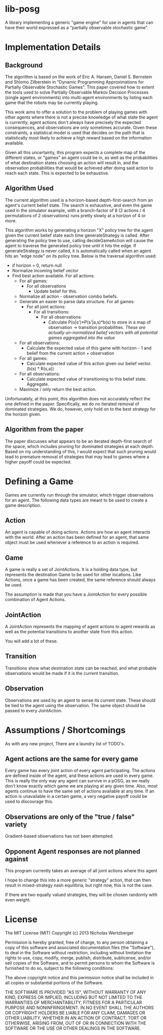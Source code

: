 lib-posg
========

A library implementing a generic "game engine" for use in agents that can have
their world expressed as a "partially observable stochastic game".


Implementation Details
======================

Background
----------

The algorithm is based on the work of Eric A. Hansen, Daniel S. Bernstein and Shlomo
Zilberstein  in "Dynamic Programming Approximations for Partially Observable Stochastic
Games". This paper covered how to extent the tools used to solve Partially Observable
Markov Decision Processes (single agent environments) into multi-agent environments
by listing each game that the robots may be currently playing.

This work aims to offer a solution to the problem of playing games with other agents
where there is not a precise knowledge of what state the agent is currently, agent
actions don't always have precisely the expected consequences, and observations are
only sometimes accurate.  Given these constraints, a statistical model is used that
decides on the path that is statistically most likely to achieve a high reward based
on the information available.

Given all this uncertainty, this program expects a complete map of the different states,
or "games" an agent could be in, as well as the probabilities of what destination states
choosing an action will result in, and the observation probabilities that would be
achieved after doing said action to reach each state. This is expected to be exhaustive.

Algorithm Used
--------------

The current algorithm used is a horizon-based depth-first-search from an agent's current
belief state. The search is exhaustive, and even the game used in the simulator example,
with a branch-factor of 8 (2 actions / 4 permutations of 2 observations) runs pretty
slowly at a horizon of 4 or more.

This algorithm works by generating a horizon "X" policy tree for the agent given the current
belief state each time generateStrategy is called. After generating the policy tree to use,
calling decideGameAction will cause the agent to traverse the generated policy tree until it hits
the edge. If generateStrategy is never called, it is automatically called when an agent hits an
"edge node" on its policy tree. Below is the traversal algorithm used:

- if horizon = 0, return null
- Normalize incoming belief vector
- Find best action available. For all actions:
    - For all games:
        - For all observations
            - Update belief for this.
    - Normalize all action - observation combo beliefs.
    - Generate an easier to parse data structure. For all games:
        - For all joint actions:
            - For all transitions:
                 - For all observations:
                    - Calculate P(o|s')*P(s'|a,s)*b(s) to store in a map of observation ->
                      transition probabilities. *These are actually un-normalized belief
                      vectors with all potential games aggregated into the value*
    - For all observations:
        - Calculate the expected value of this game with horizon - 1 and belief from the
          current action + observation
    - For all games:
        - Calculate expected value of this action given our belief vector. (b(s) * R(s,a))
    - For all observations:
        - Calculate expected value of transitioning to this belief state. Aggregate.
    - Maximize / only return the best action.

Unfortunately, at this point, this algorithm does not accurately reflect the one defined
in the paper. Specifically, we do no iterated removal of dominated strategies. We do, however,
only hold on to the best strategy for the horizon given.

Algorithm from the paper
------------------------

The paper discusses what appears to be an iterated depth-first search of the space, which includes
pruning for dominated strategies at each depth. Based on my understanding of this, I would expect
that such pruning would lead to premature removal of strategies that may lead to games where a higher
payoff could be expected.




Defining a Game
===============

Games are currently run through the simulator, which trigger observations for an
agent. The following data types are meant to be used to create a game description.

Action
------

An agent is capable of doing actions. Actions are how an agent interacts
with the world. After an action has been defined for an agent, that same
object must be used whenever a reference to an action is required.

Game
----

A game is really a set of JointActions. It is a holding data type, but
represents the destination Game to be used for other locations. Like
Actions, once a game has been created, the same reference should always
be used.

The assumption is made that you have a JointAction for every possible
combination of Agent Actions.

JointAction
-----------

A JointAction represents the mapping of agent actions to agent rewards
as well as the potential transitions to another state from this action.

You will add a lot of these.

Transition
----------

Transitions show what destination state can be reached, and what probable
observations would be made if it is the current transition.

Observation
-----------

Observations are used by an agent to sense its current state. These should
be tied to the agent using the observation. The same object should be passed
to every JointAction.

Assumptions / Shortcomings
==========================

As with any new project, There are a laundry list of TODO's.

Agent actions are the same for every game
-----------------------------------------

Every game has every joint action of every agent participating. The actions are defined
inside of the agent, and these actions are used in every game. This is really the only
way any agent can survive in a pOSG, as we really don't know exactly which game we are
playing at any given time. Also, most agents continue to have the same set of actions
available at any time. If an action is unavailable in a certain game, a very negative
payoff could be used to discourage this.

Observations are only of the "true / false" variety
---------------------------------------------------

Gradient-based observations has not been attempted.

Opponent Agent responses are not planned against
------------------------------------------------

This program currently takes an average of all joint actions where this agent

I hope to change this into a more generic "strategy" action, that can then result in
mixed-strategy nash equilibria, but right now, this is not the case.

If there are two equally valued strategies, they will be chosen randomly with even weight.

License
=======

The MIT License (MIT)
Copyright (c) 2013 Nicholas Wertzberger

Permission is hereby granted, free of charge, to any person obtaining a copy of
this software and associated documentation files (the "Software"), to deal in
the Software without restriction, including without limitation the rights to
use, copy, modify, merge, publish, distribute, sublicense, and/or sell copies
of the Software, and to permit persons to whom the Software is furnished to do
so, subject to the following conditions:

The above copyright notice and this permission notice shall be included in all
copies or substantial portions of the Software.

THE SOFTWARE IS PROVIDED "AS IS", WITHOUT WARRANTY OF ANY KIND, EXPRESS OR
IMPLIED, INCLUDING BUT NOT LIMITED TO THE WARRANTIES OF MERCHANTABILITY,
FITNESS FOR A PARTICULAR PURPOSE AND NONINFRINGEMENT. IN NO EVENT SHALL THE
AUTHORS OR COPYRIGHT HOLDERS BE LIABLE FOR ANY CLAIM, DAMAGES OR OTHER
LIABILITY, WHETHER IN AN ACTION OF CONTRACT, TORT OR OTHERWISE, ARISING FROM,
OUT OF OR IN CONNECTION WITH THE SOFTWARE OR THE USE OR OTHER DEALINGS IN THE
SOFTWARE.
